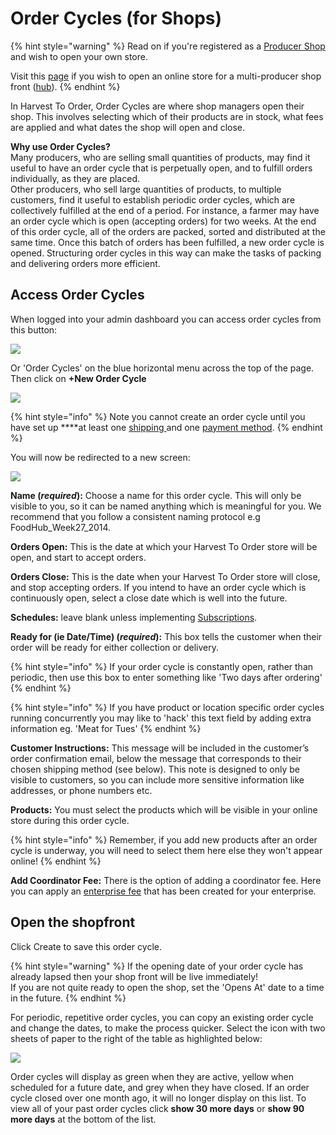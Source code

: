# Order Cycles \(for Shops\)

{% hint style="warning" %}
Read on if you're registered as a [Producer Shop](../../../your-quick-start-on-harvest-to-order-given-who-you-are.md#shop) and wish to open your own store.

Visit this [page](order-cycles-for-hubs.md) if you wish to open an online store for a multi-producer shop front \([hub](../../../your-quick-start-on-harvest-to-order-given-who-you-are.md#hub)\).
{% endhint %}

In Harvest To Order, Order Cycles are where shop managers open their shop. This involves selecting which of their products are in stock, what fees are applied and what dates the shop will open and close.

**Why use Order Cycles?**  
Many producers, who are selling small quantities of products, may find it useful to have an order cycle that is perpetually open, and to fulfill orders individually, as they are placed.   
Other producers, who sell large quantities of products, to multiple customers, find it useful to establish periodic order cycles, which are collectively fulfilled at the end of a period. For instance, a farmer may have an order cycle which is open \(accepting orders\) for two weeks. At the end of this order cycle, all of the orders are packed, sorted and distributed at the same time. Once this batch of orders has been fulfilled, a new order cycle is opened. Structuring order cycles in this way can make the tasks of packing and delivering orders more efficient.

## Access Order Cycles

When logged into your admin dashboard you can access order cycles from this button:

![](../../../.gitbook/assets/ordercycledash.jpg)

Or 'Order Cycles' on the blue horizontal menu across the top of the page.  Then click on **+New Order Cycle**

![](../../../.gitbook/assets/ordercycle1%20%281%29.jpg)

{% hint style="info" %}
Note you cannot create an order cycle until you have set up ****at least one [shipping ](../shipping-methods.md)and one [payment method](../payment-methods.md).
{% endhint %}

You will now be redirected to a new screen:

![](../../../.gitbook/assets/ordercyclep1.jpg)

  
**Name \(**_**required**_**\):** Choose a name for this order cycle. This will only be visible to you, so it can be named anything which is meaningful for you. We recommend that you follow a consistent naming protocol e.g FoodHub\_Week27\_2014.

**Orders Open:** This is the date at which your Harvest To Order store will be open, and start to accept orders.

**Orders Close:** This is the date when your Harvest To Order store will close, and stop accepting orders. If you intend to have an order cycle which is continuously open, select a close date which is well into the future.

**Schedules:** leave blank unless implementing [Subscriptions](../../subscriptions/).

**Ready for \(ie Date/Time\) \(**_**required**_**\):** This box tells the customer when their order will be ready for either collection or delivery. 

{% hint style="info" %}
If your order cycle is constantly open, rather than periodic, then use this box to enter something like 'Two days after ordering'
{% endhint %}

{% hint style="info" %}
If you have product or location specific order cycles running concurrently you may like to 'hack' this text field by adding extra information eg. 'Meat for Tues'
{% endhint %}

**Customer Instructions:** This message will be included in the customer’s order confirmation email, below the message that corresponds to their chosen shipping method \(see below\). This note is designed to only be visible to customers, so you can include more sensitive information like addresses, or phone numbers etc. 

**Products:** You must select the products which will be visible in your online store during this order cycle. 

{% hint style="info" %}
Remember, if you add new products after an order cycle is underway, you will need to select them here else they won't appear online!
{% endhint %}

**Add Coordinator Fee:** There is the option of adding a coordinator fee. Here you can apply an [enterprise fee](../enterprise-fees.md) that has been created for your enterprise. 

## Open the shopfront

Click Create to save this order cycle.

{% hint style="warning" %}
If the opening date of your order cycle has already lapsed then your shop front will be live immediately!  
If you are not quite ready to open the shop, set the 'Opens At' date to a time in the future.
{% endhint %}

For periodic, repetitive order cycles, you can copy an existing order cycle and change the dates, to make the process quicker. Select the icon with two sheets of paper to the right of the table as highlighted below:

![](../../../.gitbook/assets/occpy%20%281%29.jpg)

Order cycles will display as green when they are active, yellow when scheduled for a future date, and grey when they have closed. If an order cycle closed over one month ago, it will no longer display on this list. To view all of your past order cycles click **show 30 more days** or **show 90 more days** at the bottom of the list.

